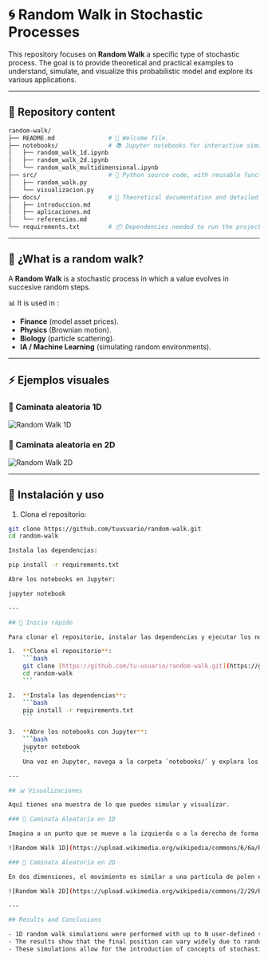 # 🌀 Random Walk in Stochastic Processes  

This repository focuses on **Random Walk** a specific type of stochastic process.
The goal is to provide theoretical and practical examples to understand, simulate, and visualize this probabilistic model and explore its various applications. 

---

## 📖 Repository content  

```bash
random-walk/
├── README.md               # 📄 Welcome file.
├── notebooks/              # 📚 Jupyter notebooks for interactive simulations.
│   ├── random_walk_1d.ipynb
│   ├── random_walk_2d.ipynb
│   └── random_walk_multidimensional.ipynb
├── src/                    # 🐍 Python source code, with reusable functions.
│   ├── random_walk.py
│   └── visualizacion.py
├── docs/                   # 📝 Theoretical documentation and detailed explanations.
│   ├── introduccion.md
│   ├── aplicaciones.md
│   └── referencias.md
└── requirements.txt        # 📦 Dependencies needed to run the project.
```

---

## 🧮 ¿What is a random walk?  

A **Random Walk** is a stochastic process in which a value evolves in succesive random steps.  

📊 It is used in :  
- **Finance** (model asset prices).  
- **Physics** (Brownian motion).  
- **Biology** (particle scattering).  
- **IA / Machine Learning** (simulating random environments).  

---

## ⚡ Ejemplos visuales  

### 🔹 Caminata aleatoria 1D  
![Random Walk 1D](https://upload.wikimedia.org/wikipedia/commons/6/6a/Random_walk_5000.svg)  

### 🔹 Caminata aleatoria en 2D  
![Random Walk 2D](https://upload.wikimedia.org/wikipedia/commons/2/29/RandomWalk_1000.gif)  

---

## 🚀 Instalación y uso  

1. Clona el repositorio:  
```bash
git clone https://github.com/tuusuario/random-walk.git
cd random-walk

Instala las dependencias:

pip install -r requirements.txt

Abre los notebooks en Jupyter:

jupyter notebook

---

## 🚀 Inicio rápido

Para clonar el repositorio, instalar las dependencias y ejecutar los notebooks, sigue estos sencillos pasos:

1.  **Clona el repositorio**:
    ```bash
    git clone [https://github.com/tu-usuario/random-walk.git](https://github.com/tu-usuario/random-walk.git)
    cd random-walk
    ```

2.  **Instala las dependencias**:
    ```bash
    pip install -r requirements.txt
    ```

3.  **Abre los notebooks con Jupyter**:
    ```bash
    jupyter notebook
    ```
    Una vez en Jupyter, navega a la carpeta `notebooks/` y explora los ejemplos.

---

## 📊 Visualizaciones

Aquí tienes una muestra de lo que puedes simular y visualizar.

### 🔹 Caminata Aleatoria en 1D

Imagina a un punto que se mueve a la izquierda o a la derecha de forma aleatoria en una línea. Su posición final es el resultado de una serie de decisiones binarias.

![Random Walk 1D](https://upload.wikimedia.org/wikipedia/commons/6/6a/Random_walk_5000.svg)

### 🔹 Caminata Aleatoria en 2D

En dos dimensiones, el movimiento es similar a una partícula de polen en el agua (movimiento browniano). En cada paso, la partícula puede moverse en cualquier dirección, creando una trayectoria errática y fascinante.

![Random Walk 2D](https://upload.wikimedia.org/wikipedia/commons/2/29/RandomWalk_1000.gif)

---

## Results and Conclusions

- 1D random walk simulations were performed with up to N user-defined steps.
- The results show that the final position can vary widely due to randomness.
- These simulations allow for the introduction of concepts of stochastic processes and probability theory.